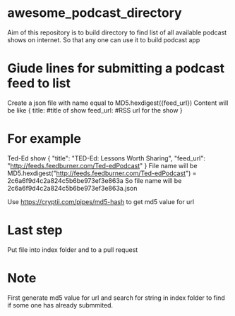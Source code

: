 # awesome_podcast_directory
Aim of this repository is to build directory to find list of all available podcast shows on internet. 
So that any one can use it to build podcast app

# Giude lines for submitting a podcast feed to list
Create a json file with name equal to MD5.hexdigest({feed_url}) 
Content will be like 
{
    title: #title of show
    feed_url: #RSS url for the show
}

# For example 
Ted-Ed show
{
    "title": "TED-Ed: Lessons Worth Sharing",
    "feed_url": "http://feeds.feedburner.com/Ted-edPodcast"
}
File name will be MD5.hexdigest("http://feeds.feedburner.com/Ted-edPodcast") = 2c6a6f9d4c2a824c5b6be973ef3e863a
So file name will be 2c6a6f9d4c2a824c5b6be973ef3e863a.json

Use https://cryptii.com/pipes/md5-hash to get md5 value for url

# Last step
Put file into index folder and to a pull request

# Note
First generate  md5 value for url and search for string in index folder to find if some one has already submmited.


